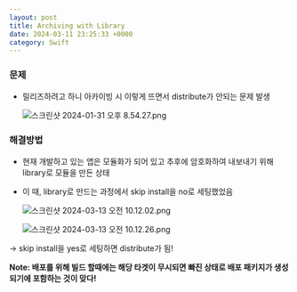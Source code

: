 ```yaml
---
layout: post
title: Archiving with Library
date: 2024-03-11 23:25:33 +0000
category: Swift
---
```


### 문제

- 릴리즈하려고 하니 아카이빙 시 이렇게 뜨면서 distribute가 안되는 문제 발생
    
    ![스크린샷 2024-01-31 오후 8.54.27.png](Archiving%20with%20Library%207a97914c23c6421e8358164b60a4c83c/%25E1%2584%2589%25E1%2585%25B3%25E1%2584%258F%25E1%2585%25B3%25E1%2584%2585%25E1%2585%25B5%25E1%2586%25AB%25E1%2584%2589%25E1%2585%25A3%25E1%2586%25BA_2024-01-31_%25E1%2584%258B%25E1%2585%25A9%25E1%2584%2592%25E1%2585%25AE_8.54.27.png)
    

### 해결방법

- 현재 개발하고 있는 앱은 모듈화가 되어 있고 추후에 암호화하여 내보내기 위해 library로 모듈을 만든 상태
- 이 때, library로 만드는 과정에서 skip install을 no로 세팅했었음
    
    ![스크린샷 2024-03-13 오전 10.12.02.png](Archiving%20with%20Library%207a97914c23c6421e8358164b60a4c83c/%25E1%2584%2589%25E1%2585%25B3%25E1%2584%258F%25E1%2585%25B3%25E1%2584%2585%25E1%2585%25B5%25E1%2586%25AB%25E1%2584%2589%25E1%2585%25A3%25E1%2586%25BA_2024-03-13_%25E1%2584%258B%25E1%2585%25A9%25E1%2584%258C%25E1%2585%25A5%25E1%2586%25AB_10.12.02.png)
    
    ![스크린샷 2024-03-13 오전 10.12.26.png](Archiving%20with%20Library%207a97914c23c6421e8358164b60a4c83c/%25E1%2584%2589%25E1%2585%25B3%25E1%2584%258F%25E1%2585%25B3%25E1%2584%2585%25E1%2585%25B5%25E1%2586%25AB%25E1%2584%2589%25E1%2585%25A3%25E1%2586%25BA_2024-03-13_%25E1%2584%258B%25E1%2585%25A9%25E1%2584%258C%25E1%2585%25A5%25E1%2586%25AB_10.12.26.png)
    

→ skip install을 yes로 세팅하면 distribute가 됨!

**Note: 배포를 위해 빌드 할때에는 해당 타겟이 무시되면 빠진 상태로 배포 패키지가 생성되기에 포함하는 것이 맞다!**